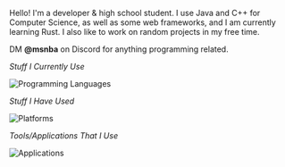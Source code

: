 Hello! I'm a developer & high school student. I use Java and C++ for Computer Science, as well as some web frameworks, and I am currently learning Rust. I also like to work on random projects in my free time. 

DM **@msnba** on Discord for anything programming related.

*Stuff I Currently Use*

![Programming Languages](https://skillicons.dev/icons?i=java,rust,cpp,cmake)

*Stuff I Have Used*

![Platforms](https://skillicons.dev/icons?i=react,nodejs,python,html,css,js,tailwind)

*Tools/Applications That I Use*

![Applications](https://skillicons.dev/icons?i=figma,vscode)

